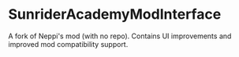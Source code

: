 # SunriderAcademyModInterface
A fork of Neppi's mod (with no repo). Contains UI improvements and improved mod compatibility support.
